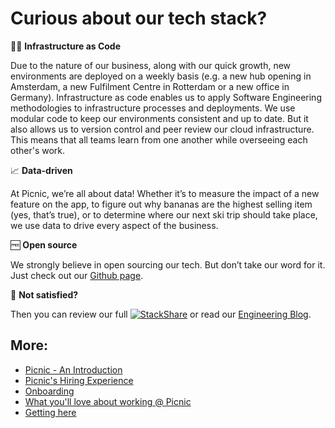 # Curious about our tech stack?

👩‍💻 **Infrastructure as Code**

Due to the nature of our business, along with our quick growth, new environments are deployed on a weekly basis (e.g. a new hub opening in Amsterdam, a new Fulfilment Centre in Rotterdam or a new office in Germany). Infrastructure as code enables us to apply Software Engineering methodologies to infrastructure processes and deployments. We use modular code to keep our environments consistent and up to date. But it also allows us to version control and peer review our cloud infrastructure. This means that all teams learn from one another while overseeing each other's work.

📈 **Data-driven**

At Picnic, we’re all about data! Whether it’s to measure the impact of a new feature on the app, to figure out why bananas are the highest selling item (yes, that’s true), or to determine where our next ski trip should take place, we use data to drive every aspect of the business.

🆓 **Open source**

We strongly believe in open sourcing our tech. But don’t take our word for it. Just check out our [Github page](http://picnic.tech/).

🤔 **Not satisfied?**

Then you can review our full [![StackShare](https://img.shields.io/badge/tech-stack-0690fa.svg?style=flat)](https://stackshare.io/picnic-technologies) or read our [Engineering Blog](https://blog.picnic.nl/).

## More:

- [Picnic - An Introduction](Intro.md)
- [Picnic's Hiring Experience](Hiring_Process.md)
- [Onboarding](onboarding.md)
- [What you'll love about working @ Picnic](What_love_Picnic.md)
- [Getting here](map.md)